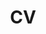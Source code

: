 ---
title: CV
layout: cv
actions:
  - label: "Download full CV"
    icon: pdf
    url: "assets/files/SSG_CV_2024.05.02.pdf"
---